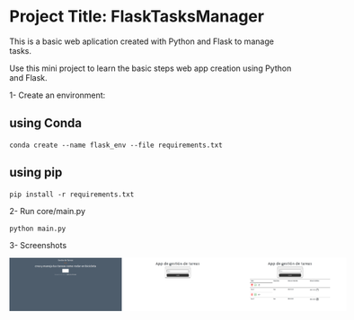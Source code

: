 
# Project Title: FlaskTasksManager


This is a basic web aplication created with Python and Flask to manage tasks. 

Use this mini project to learn the basic steps web app creation using Python and Flask.

1- Create an environment:

## using Conda

    conda create --name flask_env --file requirements.txt

## using pip

    pip install -r requirements.txt

2- Run core/main.py

    python main.py

3- Screenshots

<div style="display: flex; justify-content: space-around;">
    <img src="media/pagina_de_inicio.png" alt="Screenshot 1" width="200"/>
    <img src="media/pagina_de_inicio_app.png" alt="Screenshot 2" width="200"/>
    <img src="media/app_funcionando.png" alt="Screenshot 3" width="200"/>
</div>